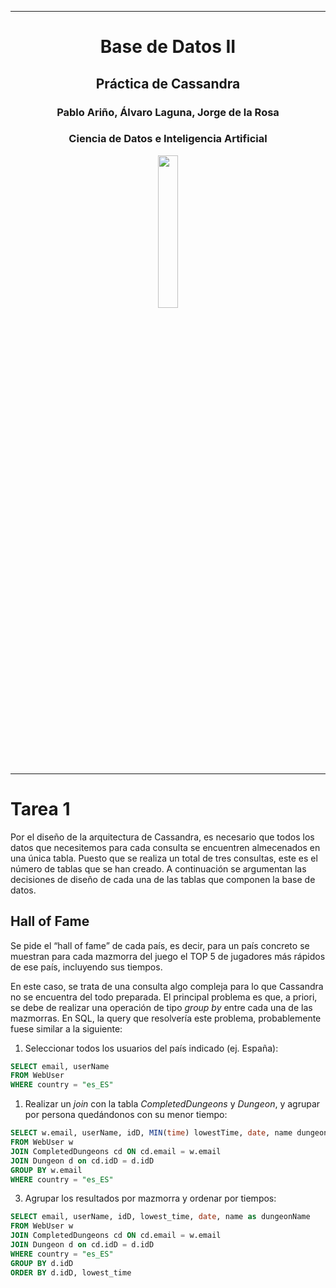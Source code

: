 <div align="center">

--- 

# Base de Datos II
## Práctica de Cassandra
### Pablo Ariño, Álvaro Laguna, Jorge de la Rosa
### Ciencia de Datos e Inteligencia Artificial
<img src=https://www.upm.es/sfs/Rectorado/Gabinete%20del%20Rector/Logos/UPM/Logotipo%20con%20Leyenda/LOGOTIPO%20leyenda%20color%20PNG.png width=25% height=25%>

---
</div>

# Tarea 1
Por el diseño de la arquitectura de Cassandra, es necesario que todos los datos que necesitemos para cada consulta se encuentren almecenados en una única tabla. Puesto que se realiza un total de tres consultas, este es el número de tablas que se han creado. A continuación se argumentan las decisiones de diseño de cada una de las tablas que componen la base de datos.

## Hall of Fame
Se pide el “hall of fame” de cada país, es decir, para un país concreto se muestran para cada mazmorra del juego el TOP 5 de jugadores más rápidos de ese país, incluyendo sus tiempos.

En este caso, se trata de una consulta algo compleja para lo que Cassandra no se encuentra del todo preparada. El principal problema es que, a priori, se debe de realizar una operación de tipo *group by* entre cada una de las mazmorras. En SQL, la query que resolvería este problema, probablemente fuese similar a la siguiente:

1. Seleccionar todos los usuarios del país indicado (ej. España):

```SQL
SELECT email, userName
FROM WebUser
WHERE country = "es_ES"
```

1. Realizar un *join* con la tabla *CompletedDungeons* y *Dungeon*, y agrupar por persona quedándonos con su menor tiempo:

```SQL
SELECT w.email, userName, idD, MIN(time) lowestTime, date, name dungeonName
FROM WebUser w
JOIN CompletedDungeons cd ON cd.email = w.email 
JOIN Dungeon d on cd.idD = d.idD
GROUP BY w.email
WHERE country = "es_ES"
```

3. Agrupar los resultados por mazmorra y ordenar por tiempos:

```SQL
SELECT email, userName, idD, lowest_time, date, name as dungeonName
FROM WebUser w
JOIN CompletedDungeons cd ON cd.email = w.email 
JOIN Dungeon d on cd.idD = d.idD 
WHERE country = "es_ES"
GROUP BY d.idD
ORDER BY d.idD, lowest_time
```
